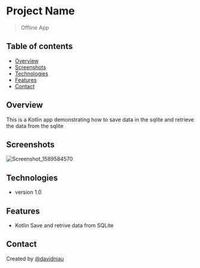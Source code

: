 # Project Name
> Offline App

## Table of contents
* [Overview](#Overview)
* [Screenshots](#screenshots)
* [Technologies](#technologies)
* [Features](#features)
* [Contact](#contact)

## Overview
This is a Kotlin app demonstrating how to save data in the sqlite and retrieve the data from the sqlite

## Screenshots

![Screenshot_1589584570](https://user-images.githubusercontent.com/32579647/82103382-7a4d0300-971b-11ea-9c3b-547e6fcd9493.png)


## Technologies
*  version 1.0

## Features
* Kotlin Save and retrive data from SQLite
## Contact
Created by [@davidnjau](https://davidnjau21.wixsite.com/mysite) 
